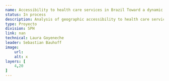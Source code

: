 ```yaml
---
name: Accessibility to health care services in Brazil Toward a dynamic and comprehensive view
status: In process
description: Analysis of geographic accessibility to health care services in Brazil in 2022 for different conditions normal delivery, emergency, oncology and cardiovascular care.
type: Proyecto
division: SPH
link: nan
technical: Laura Goyeneche
leader: Sebastian Bauhoff
image: 
    url: 
    alt: x
layers: [
    4,20
]
---
```

    